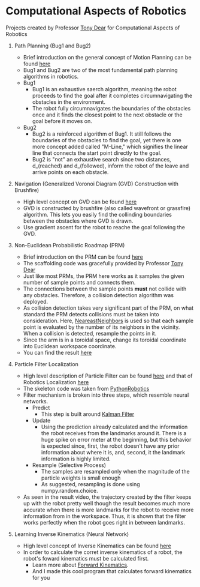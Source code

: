 # Computational Aspects of Robotics
Projects created by Professor [Tony Dear](https://www.engineering.columbia.edu/faculty/tony-dear) for Computational Aspects of Robotics

1. Path Planning (Bug1 and Bug2)
    - Brief introduction on the general concept of Motion Planning can be found [here](https://en.wikipedia.org/wiki/Motion_planning#:~:text=Motion%20planning%2C%20also%20path%20planning,animation%2C%20robotics%20and%20computer%20games.)
    - Bug1 and Bug2 are two of the most fundamental path planning algorithms in robotics.
    - Bug1
        - Bug1 is an exhaustive saerch algorithm, meaning the robot proceeds to find the goal after it completes circumnavigating the obstacles in the environment.
        - The robot fully circumnavigates the boundaries of the obstacles once and it finds the closest point to the next obstacle or the goal before it moves on. 
    - Bug2
        - Bug2 is a reinforced algorithm of Bug1. It still follows the boundaries of the obstacles to find the goal, yet there is one more concept added called "M-Line," which signifies the linear line that connects the start point directly to the goal.
        - Bug2 is "not" an exhaustive search since two distances, d_(reached) and d_(followed), inform the robot of the leave and arrive points on each obstacle.
        
2. Navigation (Generalized Voronoi Diagram (GVD) Construction with Brushfire)
    - High level concept on GVD can be found [here](https://www.cs.columbia.edu/~pblaer/projects/path_planner/)
    - GVD is constructed by brushfire (also called wavefront or grassfire) algorithm. This lets you easily find the collinding boundaries between the obstacles where GVD is drawn.
    - Use gradient ascent for the robot to reache the goal following the GVD.

3. Non-Euclidean Probabilistic Roadmap (PRM)
    - Brief introduction on the PRM can be found [here](http://www.cs.columbia.edu/~allen/F15/NOTES/Probabilisticpath.pdf) 
    - The scaffolding code was gracefully provided by Professor [Tony Dear](https://www.engineering.columbia.edu/faculty/tony-dear)
    - Just like most PRMs, the PRM here works as it samples the given number of sample points and connects them.
    - The connections between the sample points **must** not collide with any obstacles. Therefore, a collision detection algorithm was deployed.
    - As collision detection takes very significant part of the PRM, on what standard the PRM detects collisions must be taken into consideration. Here, [NeareastNeighbors](https://scikit-learn.org/stable/modules/generated/sklearn.neighbors.NearestNeighbors.html) is used so that each sample point is evaluated by the number of its neighbors in the vicinity. When a collision is detected, resample the points in it.
    - Since the arm is in a toroidal space, change its toroidal coordinate into Euclidean workspace coordinate.
    - You can find the result [here](https://www.youtube.com/watch?v=k7dJsFfELGA&ab_channel=JinhoLee)

4. Particle Filter Localization 
    - High level description of Particle Filter can be found [here](https://en.wikipedia.org/wiki/Particle_filter) and that of Robotics Localization [here](https://en.wikipedia.org/wiki/Robot_navigation)
    - The skeleton code was taken from [PythonRobotics](https://pythonrobotics.readthedocs.io/en/latest/modules/localization.html#particle-filter-localization)
    - Filter mechanism is broken into three steps, which resemble neural networks.
        - Predict
            - This step is built around [Kalman Filter](https://en.wikipedia.org/wiki/Kalman_filter)
        - Update
            - Using the prediction already calculated and the information the robot receives from the landmarks around it. There is a huge spike on error meter at the beginning, but this behavior is expected since, first, the robot doesn't have any prior information about where it is, and, second, it the landmark information is highly limited.
        - Resample (Selective Process)
            - The samples are resampled only when the magnitude of the particle weights is small enough 
            - As suggested, resampling is done using numpy.random.choice.
    - As seen in the result video, the trajectory created by the filter keeps up with the robot pretty well though the result becomes much more accurate when there is more landmarks for the robot to receive more information from in the workspace. Thus, it is shown that the filter works perfectly when the robot goes right in between landmarks.
    
5. Learning Inverse Kinematics (Neural Network)
    - High level concept of Inverse Kinematics can be found [here](https://en.wikipedia.org/wiki/Inverse_kinematics)
    - In order to calculate the corret inverse kinematics of a robot, the robot's foward kinematics must be calculated first. 
        - Learn more about [Forward Kinematics](https://en.wikipedia.org/wiki/Forward_kinematics).
        - And I made this cool program that calculates forward kinematics for you
